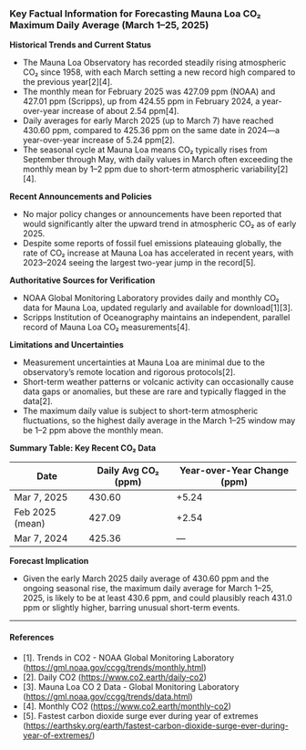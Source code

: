 ### Key Factual Information for Forecasting Mauna Loa CO₂ Maximum Daily Average (March 1–25, 2025)

**Historical Trends and Current Status**
- The Mauna Loa Observatory has recorded steadily rising atmospheric CO₂ since 1958, with each March setting a new record high compared to the previous year[2][4].
- The monthly mean for February 2025 was 427.09 ppm (NOAA) and 427.01 ppm (Scripps), up from 424.55 ppm in February 2024, a year-over-year increase of about 2.54 ppm[4].
- Daily averages for early March 2025 (up to March 7) have reached 430.60 ppm, compared to 425.36 ppm on the same date in 2024—a year-over-year increase of 5.24 ppm[2].
- The seasonal cycle at Mauna Loa means CO₂ typically rises from September through May, with daily values in March often exceeding the monthly mean by 1–2 ppm due to short-term atmospheric variability[2][4].

**Recent Announcements and Policies**
- No major policy changes or announcements have been reported that would significantly alter the upward trend in atmospheric CO₂ as of early 2025.
- Despite some reports of fossil fuel emissions plateauing globally, the rate of CO₂ increase at Mauna Loa has accelerated in recent years, with 2023–2024 seeing the largest two-year jump in the record[5].

**Authoritative Sources for Verification**
- NOAA Global Monitoring Laboratory provides daily and monthly CO₂ data for Mauna Loa, updated regularly and available for download[1][3].
- Scripps Institution of Oceanography maintains an independent, parallel record of Mauna Loa CO₂ measurements[4].

**Limitations and Uncertainties**
- Measurement uncertainties at Mauna Loa are minimal due to the observatory’s remote location and rigorous protocols[2].
- Short-term weather patterns or volcanic activity can occasionally cause data gaps or anomalies, but these are rare and typically flagged in the data[2].
- The maximum daily value is subject to short-term atmospheric fluctuations, so the highest daily average in the March 1–25 window may be 1–2 ppm above the monthly mean.

**Summary Table: Key Recent CO₂ Data**

| Date         | Daily Avg CO₂ (ppm) | Year-over-Year Change (ppm) |
|--------------|---------------------|-----------------------------|
| Mar 7, 2025  | 430.60              | +5.24                       |
| Feb 2025 (mean) | 427.09           | +2.54                       |
| Mar 7, 2024  | 425.36              | —                           |

**Forecast Implication**
- Given the early March 2025 daily average of 430.60 ppm and the ongoing seasonal rise, the maximum daily average for March 1–25, 2025, is likely to be at least 430.6 ppm, and could plausibly reach 431.0 ppm or slightly higher, barring unusual short-term events.

---

#### References

- [1]. Trends in CO2 - NOAA Global Monitoring Laboratory (https://gml.noaa.gov/ccgg/trends/monthly.html)
- [2]. Daily CO2 (https://www.co2.earth/daily-co2)
- [3]. Mauna Loa CO 2 Data - Global Monitoring Laboratory (https://gml.noaa.gov/ccgg/trends/data.html)
- [4]. Monthly CO2 (https://www.co2.earth/monthly-co2)
- [5]. Fastest carbon dioxide surge ever during year of extremes (https://earthsky.org/earth/fastest-carbon-dioxide-surge-ever-during-year-of-extremes/)